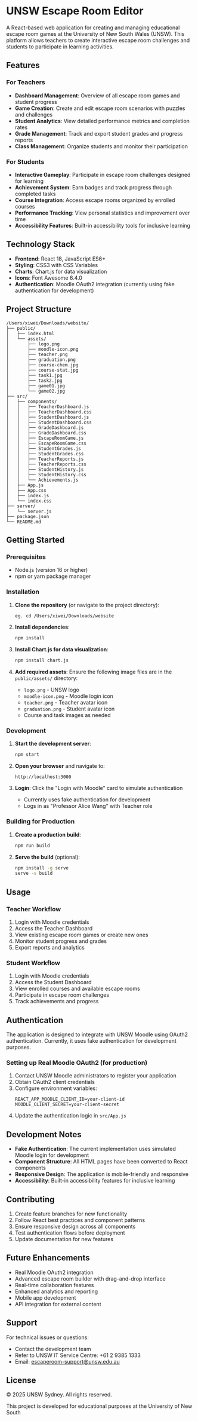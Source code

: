# UNSW Escape Room Editor

A React-based web application for creating and managing educational escape room games at the University of New South Wales (UNSW). This platform allows teachers to create interactive escape room challenges and students to participate in learning activities.

## Features

### For Teachers
- **Dashboard Management**: Overview of all escape room games and student progress
- **Game Creation**: Create and edit escape room scenarios with puzzles and challenges
- **Student Analytics**: View detailed performance metrics and completion rates
- **Grade Management**: Track and export student grades and progress reports
- **Class Management**: Organize students and monitor their participation

### For Students
- **Interactive Gameplay**: Participate in escape room challenges designed for learning
- **Achievement System**: Earn badges and track progress through completed tasks
- **Course Integration**: Access escape rooms organized by enrolled courses
- **Performance Tracking**: View personal statistics and improvement over time
- **Accessibility Features**: Built-in accessibility tools for inclusive learning

## Technology Stack

- **Frontend**: React 18, JavaScript ES6+
- **Styling**: CSS3 with CSS Variables
- **Charts**: Chart.js for data visualization
- **Icons**: Font Awesome 6.4.0
- **Authentication**: Moodle OAuth2 integration (currently using fake authentication for development)

## Project Structure

```
/Users/xiwei/Downloads/website/
├── public/
│   ├── index.html
│   └── assets/
│       ├── logo.png
│       ├── moodle-icon.png
│       ├── teacher.png
│       ├── graduation.png
│       ├── course-chem.jpg
│       ├── course-stat.jpg
│       ├── task1.jpg
│       ├── task2.jpg
│       ├── game01.jpg
│       └── game02.jpg
├── src/
│   ├── components/
│   │   ├── TeacherDashboard.js
│   │   ├── TeacherDashboard.css
│   │   ├── StudentDashboard.js
│   │   ├── StudentDashboard.css
│   │   ├── GradeDashboard.js
│   │   ├── GradeDashboard.css
│   │   ├── EscapeRoomGame.js
│   │   ├── EscapeRoomGame.css
│   │   ├── StudentGrades.js
│   │   ├── StudentGrades.css
│   │   ├── TeacherReports.js
│   │   ├── TeacherReports.css
│   │   ├── StudentHistory.js
│   │   ├── StudentHistory.css
│   │   └── Achievements.js
│   ├── App.js
│   ├── App.css
│   ├── index.js
│   └── index.css
├── server/
│   └── server.js
├── package.json
└── README.md
```

## Getting Started

### Prerequisites

- Node.js (version 16 or higher)
- npm or yarn package manager

### Installation

1. **Clone the repository** (or navigate to the project directory):
   ```bash
   eg. cd /Users/xiwei/Downloads/website
   ```

2. **Install dependencies**:
   ```bash
   npm install
   ```

3. **Install Chart.js for data visualization**:
   ```bash
   npm install chart.js
   ```

4. **Add required assets**:
   Ensure the following image files are in the `public/assets/` directory:
   - `logo.png` - UNSW logo
   - `moodle-icon.png` - Moodle login icon
   - `teacher.png` - Teacher avatar icon
   - `graduation.png` - Student avatar icon
   - Course and task images as needed

### Development

1. **Start the development server**:
   ```bash
   npm start
   ```

2. **Open your browser** and navigate to:
   ```
   http://localhost:3000
   ```

3. **Login**: Click the "Login with Moodle" card to simulate authentication
   - Currently uses fake authentication for development
   - Logs in as "Professor Alice Wang" with Teacher role

### Building for Production

1. **Create a production build**:
   ```bash
   npm run build
   ```

2. **Serve the build** (optional):
   ```bash
   npm install -g serve
   serve -s build
   ```

## Usage

### Teacher Workflow
1. Login with Moodle credentials
2. Access the Teacher Dashboard
3. View existing escape room games or create new ones
4. Monitor student progress and grades
5. Export reports and analytics

### Student Workflow
1. Login with Moodle credentials
2. Access the Student Dashboard
3. View enrolled courses and available escape rooms
4. Participate in escape room challenges
5. Track achievements and progress

## Authentication

The application is designed to integrate with UNSW Moodle using OAuth2 authentication. Currently, it uses fake authentication for development purposes.

### Setting up Real Moodle OAuth2 (for production)
1. Contact UNSW Moodle administrators to register your application
2. Obtain OAuth2 client credentials
3. Configure environment variables:
   ```env
   REACT_APP_MOODLE_CLIENT_ID=your-client-id
   MOODLE_CLIENT_SECRET=your-client-secret
   ```
4. Update the authentication logic in `src/App.js`

## Development Notes

- **Fake Authentication**: The current implementation uses simulated Moodle login for development
- **Component Structure**: All HTML pages have been converted to React components
- **Responsive Design**: The application is mobile-friendly and responsive
- **Accessibility**: Built-in accessibility features for inclusive learning

## Contributing

1. Create feature branches for new functionality
2. Follow React best practices and component patterns
3. Ensure responsive design across all components
4. Test authentication flows before deployment
5. Update documentation for new features

## Future Enhancements

- Real Moodle OAuth2 integration
- Advanced escape room builder with drag-and-drop interface
- Real-time collaboration features
- Enhanced analytics and reporting
- Mobile app development
- API integration for external content

## Support

For technical issues or questions:
- Contact the development team
- Refer to UNSW IT Service Centre: +61 2 9385 1333
- Email: escaperoom-support@unsw.edu.au

## License

© 2025 UNSW Sydney. All rights reserved.

This project is developed for educational purposes at the University of New South
